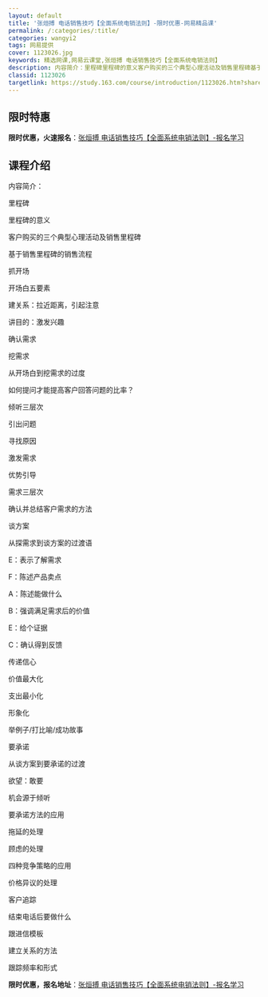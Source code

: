 ```yaml
---
layout: default
title: '张烜搏 电话销售技巧【全面系统电销法则】-限时优惠-网易精品课'
permalink: /:categories/:title/
categories: wangyi2
tags: 网易提供
cover: 1123026.jpg
keywords: 精选网课,网易云课堂,张烜搏 电话销售技巧【全面系统电销法则】
description: 内容简介：里程碑里程碑的意义客户购买的三个典型心理活动及销售里程碑基于销售里程碑的销售流程抓开场开场白五要素建关系：拉近
classid: 1123026
targetlink: https://study.163.com/course/introduction/1123026.htm?share=1&shareId=1025206652&utm_campaign=share&utm_medium=iphoneShare&utm_source=&utm_u=1025206652
---
```


## 限时特惠

**限时优惠，火速报名**：[张烜搏 电话销售技巧【全面系统电销法则】-报名学习](https://study.163.com/course/introduction/1123026.htm?share=1&shareId=1025206652&utm_campaign=share&utm_medium=iphoneShare&utm_source=&utm_u=1025206652)

## 课程介绍

内容简介：

里程碑

里程碑的意义

客户购买的三个典型心理活动及销售里程碑

基于销售里程碑的销售流程

 

抓开场

开场白五要素

建关系：拉近距离，引起注意

讲目的：激发兴趣

确认需求



挖需求

从开场白到挖需求的过度

如何提问才能提高客户回答问题的比率？

倾听三层次

引出问题

寻找原因

激发需求

优势引导

需求三层次

确认并总结客户需求的方法

 

谈方案

从探需求到谈方案的过渡语

E：表示了解需求

F：陈述产品卖点

A：陈述能做什么

B：强调满足需求后的价值

E：给个证据

C：确认得到反馈

传递信心

价值最大化

支出最小化

形象化

举例子/打比喻/成功故事

 

要承诺

从谈方案到要承诺的过渡

欲望：敢要

机会源于倾听

要承诺方法的应用

拖延的处理

顾虑的处理

四种竞争策略的应用

价格异议的处理

 

客户追踪

结束电话后要做什么

跟进信模板

建立关系的方法

跟踪频率和形式

**限时优惠，报名地址**：[张烜搏 电话销售技巧【全面系统电销法则】-报名学习](https://study.163.com/course/introduction/1123026.htm?share=1&shareId=1025206652&utm_campaign=share&utm_medium=iphoneShare&utm_source=&utm_u=1025206652)

